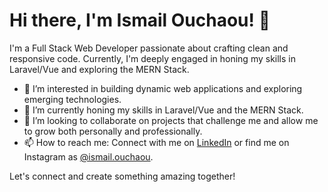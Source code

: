# Hi there, I'm Ismail Ouchaou! 👋

I'm a Full Stack Web Developer passionate about crafting clean and responsive code. Currently, I'm deeply engaged in honing my skills in Laravel/Vue and exploring the MERN Stack.

- 👀 I’m interested in building dynamic web applications and exploring emerging technologies.
- 🌱 I’m currently honing my skills in Laravel/Vue and the MERN Stack.
- 💞️ I’m looking to collaborate on projects that challenge me and allow me to grow both personally and professionally.
- 📫 How to reach me: Connect with me on [LinkedIn](https://www.linkedin.com/in/ismailouchaou/) or find me on Instagram as [@ismail.ouchaou](https://www.instagram.com/ismail.ouchaou/).

Let's connect and create something amazing together!

<!---
ismailouchaou/ismailouchaou is a ✨ special ✨ repository because its `README.md` (this file) appears on your GitHub profile.
You can click the Preview link to take a look at your changes.
--->
